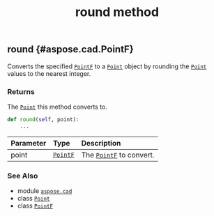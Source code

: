 ﻿---
title: round method
second_title: Aspose.CAD for Python via .NET API References
description: 
type: docs
weight: 50
url: /aspose.cad/point/round/
is_root: false
---

## round {#aspose.cad.PointF}

Converts the specified [`PointF`](/cad/python-net/aspose.cad/pointf) to a [`Point`](/cad/python-net/aspose.cad/point) object by rounding the [`Point`](/cad/python-net/aspose.cad/point) values to the nearest integer.


### Returns 


The [`Point`](/cad/python-net/aspose.cad/point) this method converts to.


```python
def round(self, point):
    ...
```


| Parameter | Type | Description |
| :- | :- | :- |
| point | [`PointF`](/cad/python-net/aspose.cad/pointf) | The [`PointF`](/cad/python-net/aspose.cad/pointf) to convert. |



### See Also
* module [`aspose.cad`](../../)
* class [`Point`](/cad/python-net/aspose.cad/point)
* class [`PointF`](/cad/python-net/aspose.cad/pointf)
